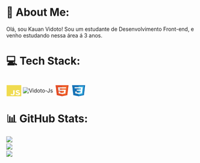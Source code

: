 # 💫 About Me:
Olá, sou Kauan Vidoto! Sou um estudante de Desenvolvimento Front-end, e venho estudando nessa área á 3 anos.

# 💻 Tech Stack:
<div style="display: inline_block"><br>
  <img align="center" alt="Vidoto-Js" height="30" width="40" src="https://raw.githubusercontent.com/devicons/devicon/master/icons/javascript/javascript-plain.svg">
  <img align="center" alt="Vidoto-Js" height="30" width="40" src=<svg xmlns="http://www.w3.org/2000/svg" width="256" height="256" fill="none" viewBox="0 0 256 256"><rect width="256" height="256" fill="#242938" rx="60svg>
  <img align="center" alt="Vidoto-React" height="30" width="40" src="https://raw.githubusercontent.com/devicons/devicon/master/icons/react/react-original.svg">
  <img align="center" alt="Vidoto-HTML" height="30" width="40" src="https://raw.githubusercontent.com/devicons/devicon/master/icons/html5/html5-original.svg">
  <img align="center" alt="Vidoto-CSS" height="30" width="40" src="https://raw.githubusercontent.com/devicons/devicon/master/icons/css3/css3-original.svg">
</div>



# 📊 GitHub Stats:
![](https://github-readme-stats.vercel.app/api?username=Vidoto&theme=synthwave&hide_border=false&include_all_commits=false&count_private=false)<br/>
![](https://github-readme-streak-stats.herokuapp.com/?user=Vidoto&theme=synthwave&hide_border=false)<br/>
![](https://github-readme-stats.vercel.app/api/top-langs/?username=Vidoto&theme=synthwave&hide_border=false&include_all_commits=false&count_private=false&layout=compact)




<!-- Proudly created with GPRM ( https://gprm.itsvg.in ) -->
